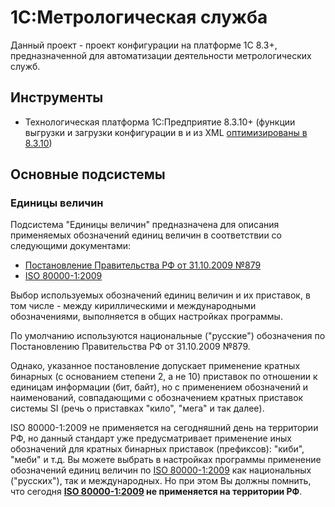 1С:Метрологическая служба
=========================

Данный проект - проект конфигурации на платформе 1С 8.3+, предназначенной для автоматизации деятельности метрологических служб.

Инструменты
-----------

- Технологическая платформа 1С:Предприятие 8.3.10+
  (функции выгрузки и загрузки конфигурации в и из XML [оптимизированы в 8.3.10](http://zdst.net/1s-8-3-novoe-v-platforme-1s-8-3-10-vygruzka-zagruzka-konfiguratsii-v-fajly/))

  
Основные подсистемы
-------------------

### Единицы величин

Подсистема "Единицы величин" предназначена для описания применяемых обозначений единиц величин в соответствии со следующими документами:

- [Постановление Правительства РФ от 31.10.2009 №879][]
- [ISO 80000-1:2009][]

Выбор используемых обозначений единиц величин и их приставок, в том числе -
между кириллическими и международными обозначениями, выполняется в общих настройках
программы.

По умолчанию используются национальные ("русские") обозначения по Постановлению Правительства РФ от 31.10.2009 №879.

Однако, указанное постановление допускает применение кратных бинарных (с основанием степени 2, а не 10) приставок по
отношении к единицам информации (бит, байт), но с применением обозначений и наименований, совпадающими с обозначением
кратных приставок системы SI (речь о приставках "кило", "мега" и так далее).

ISO 80000-1:2009 не применяется на сегодняшний день на территории РФ, но данный стандарт уже предусматривает применение
иных обозначений для кратных бинарных приставок (префиксов): "киби", "меби" и т.д. Вы можете выбрать в настройках программы
применение обозначений единиц величин по [ISO 80000-1:2009][] как национальных ("русских"), так и международных.
Но при этом Вы должны помнить, что сегодня **[ISO 80000-1:2009][] не применяется на территории РФ**.


[Постановление Правительства РФ от 31.10.2009 №879]: http://pravo.gov.ru/proxy/ips/?docbody=&nd=102133559&intelsearch=%CF%EE%F1%F2%E0%ED%EE%E2%EB%E5%ED%E8%FF+%CF%F0%E0%E2%E8%F2%E5%EB%FC%F1%F2%E2%E0+%D0%D4+%EE%F2+31.10.2009+%B9879
[ISO 80000-1:2009]: http://www.gostinfo.ru/catalog/Details/?id=4559370